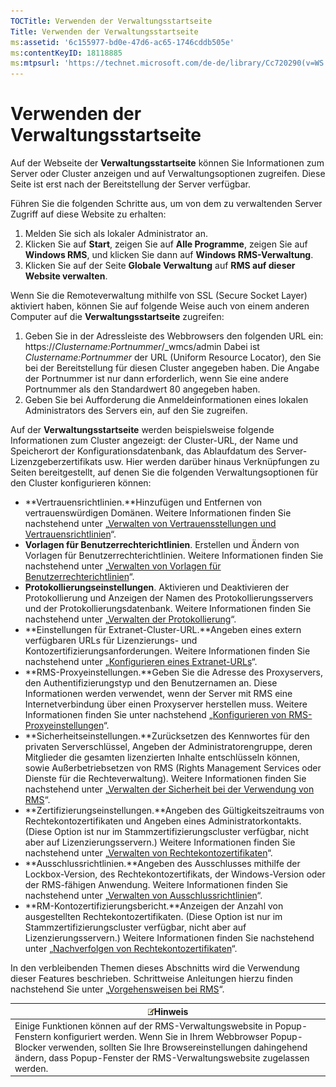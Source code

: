 ```yaml
---
TOCTitle: Verwenden der Verwaltungsstartseite
Title: Verwenden der Verwaltungsstartseite
ms:assetid: '6c155977-bd0e-47d6-ac65-1746cddb505e'
ms:contentKeyID: 18118885
ms:mtpsurl: 'https://technet.microsoft.com/de-de/library/Cc720290(v=WS.10)'
---
```


Verwenden der Verwaltungsstartseite
===================================

Auf der Webseite der **Verwaltungsstartseite** können Sie Informationen zum Server oder Cluster anzeigen und auf Verwaltungsoptionen zugreifen. Diese Seite ist erst nach der Bereitstellung der Server verfügbar.

Führen Sie die folgenden Schritte aus, um von dem zu verwaltenden Server Zugriff auf diese Website zu erhalten:

1.  Melden Sie sich als lokaler Administrator an.
2.  Klicken Sie auf **Start**, zeigen Sie auf **Alle Programme**, zeigen Sie auf **Windows RMS**, und klicken Sie dann auf **Windows RMS-Verwaltung**.
3.  Klicken Sie auf der Seite **Globale Verwaltung** auf **RMS auf dieser Website verwalten**.

Wenn Sie die Remoteverwaltung mithilfe von SSL (Secure Socket Layer) aktiviert haben, können Sie auf folgende Weise auch von einem anderen Computer auf die **Verwaltungsstartseite** zugreifen:

1.  Geben Sie in der Adressleiste des Webbrowsers den folgenden URL ein:
    https://*Clustername:Portnummer*/\_wmcs/admin
    Dabei ist *Clustername:Portnummer* der URL (Uniform Resource Locator), den Sie bei der Bereitstellung für diesen Cluster angegeben haben. Die Angabe der Portnummer ist nur dann erforderlich, wenn Sie eine andere Portnummer als den Standardwert 80 angegeben haben.
2.  Geben Sie bei Aufforderung die Anmeldeinformationen eines lokalen Administrators des Servers ein, auf den Sie zugreifen.

Auf der **Verwaltungsstartseite** werden beispielsweise folgende Informationen zum Cluster angezeigt: der Cluster-URL, der Name und Speicherort der Konfigurationsdatenbank, das Ablaufdatum des Server-Lizenzgeberzertifikats usw. Hier werden darüber hinaus Verknüpfungen zu Seiten bereitgestellt, auf denen Sie die folgenden Verwaltungsoptionen für den Cluster konfigurieren können:

-   **Vertrauensrichtlinien.**Hinzufügen und Entfernen von vertrauenswürdigen Domänen. Weitere Informationen finden Sie nachstehend unter „[Verwalten von Vertrauensstellungen und Vertrauensrichtlinien](https://technet.microsoft.com/1c96ee74-fd28-4511-be21-087e2b04c3ee)“.
-   **Vorlagen für Benutzerrechterichtlinien**. Erstellen und Ändern von Vorlagen für Benutzerrechterichtlinien. Weitere Informationen finden Sie nachstehend unter „[Verwalten von Vorlagen für Benutzerrechterichtlinien](https://technet.microsoft.com/718286dc-3399-4556-96c9-ec3a33d31877)“.
-   **Protokollierungseinstellungen**. Aktivieren und Deaktivieren der Protokollierung und Anzeigen der Namen des Protokollierungsservers und der Protokollierungsdatenbank. Weitere Informationen finden Sie nachstehend unter „[Verwalten der Protokollierung](https://technet.microsoft.com/8fccfc57-2135-494e-8e44-f6191bf5e4a0)“.
-   **Einstellungen für Extranet-Cluster-URL.**Angeben eines extern verfügbaren URLs für Lizenzierungs- und Kontozertifizierungsanforderungen. Weitere Informationen finden Sie nachstehend unter „[Konfigurieren eines Extranet-URLs](https://technet.microsoft.com/88fec9ff-c96c-4d20-8856-0485e7507572)“.
-   **RMS-Proxyeinstellungen.**Geben Sie die Adresse des Proxyservers, den Authentifizierungstyp und den Benutzernamen an. Diese Informationen werden verwendet, wenn der Server mit RMS eine Internetverbindung über einen Proxyserver herstellen muss. Weitere Informationen finden Sie unter nachstehend „[Konfigurieren von RMS-Proxyeinstellungen](https://technet.microsoft.com/179d2970-62e9-4487-aa5b-f4334234991e)“.
-   **Sicherheitseinstellungen.**Zurücksetzen des Kennwortes für den privaten Serverschlüssel, Angeben der Administratorengruppe, deren Mitglieder die gesamten lizenzierten Inhalte entschlüsseln können, sowie Außerbetriebsetzen von RMS (Rights Management Services oder Dienste für die Rechteverwaltung). Weitere Informationen finden Sie nachstehend unter „[Verwalten der Sicherheit bei der Verwendung von RMS](https://technet.microsoft.com/62050812-de4f-4392-8d63-f2f89aa01ed4)“.
-   **Zertifizierungseinstellungen.**Angeben des Gültigkeitszeitraums von Rechtekontozertifikaten und Angeben eines Administratorkontakts. (Diese Option ist nur im Stammzertifizierungscluster verfügbar, nicht aber auf Lizenzierungsservern.) Weitere Informationen finden Sie nachstehend unter „[Verwalten von Rechtekontozertifikaten](https://technet.microsoft.com/49c5c2ba-e197-4e4b-b3b3-b3248f068bcc)“.
-   **Ausschlussrichtlinien.**Angeben des Ausschlusses mithilfe der Lockbox-Version, des Rechtekontozertifikats, der Windows-Version oder der RMS-fähigen Anwendung. Weitere Informationen finden Sie nachstehend unter „[Verwalten von Ausschlussrichtlinien](https://technet.microsoft.com/ee31e099-e095-4648-95da-0009fbeb48cb)“.
-   **RM-Kontozertifizierungsbericht.**Anzeigen der Anzahl von ausgestellten Rechtekontozertifikaten. (Diese Option ist nur im Stammzertifizierungscluster verfügbar, nicht aber auf Lizenzierungsservern.) Weitere Informationen finden Sie nachstehend unter „[Nachverfolgen von Rechtekontozertifikaten](https://technet.microsoft.com/5bb0f3cf-fc44-4e60-a93f-c789d6f8a902)“.

In den verbleibenden Themen dieses Abschnitts wird die Verwendung dieser Features beschrieben. Schrittweise Anleitungen hierzu finden nachstehend Sie unter „[Vorgehensweisen bei RMS](https://technet.microsoft.com/82032075-f361-438f-a2c4-93ab29ae6cff)“.

| ![](images/Cc720290.note(WS.10).gif)Hinweis                                                                                                                                                                                                        |
|---------------------------------------------------------------------------------------------------------------------------------------------------------------------------------------------------------------------------------------------------------------------------------|
| Einige Funktionen können auf der RMS-Verwaltungswebsite in Popup-Fenstern konfiguriert werden. Wenn Sie in Ihrem Webbrowser Popup-Blocker verwenden, sollten Sie Ihre Browsereinstellungen dahingehend ändern, dass Popup-Fenster der RMS-Verwaltungswebsite zugelassen werden. |
